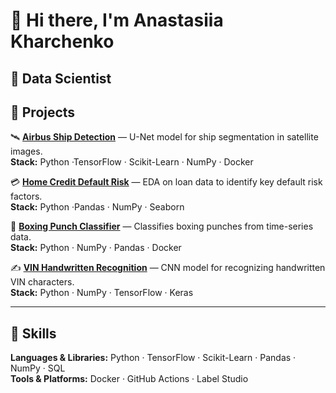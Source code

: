 # 👋 Hi there, I'm Anastasiia Kharchenko  
🎯 **Data Scientist**
---

## 🚀 Projects
🛰️ [**Airbus Ship Detection**](https://github.com/KharchenkoAnastasia/Airbus-Ship-Detection) — U-Net model for ship segmentation in satellite images.  
**Stack:** Python ·TensorFlow · Scikit-Learn · NumPy · Docker    

💳 [**Home Credit Default Risk**](https://github.com/KharchenkoAnastasia/credit-default-risk-analysis) — EDA on loan data to identify key default risk factors.  
**Stack:** Python ·Pandas · NumPy · Seaborn  

🥊 [**Boxing Punch Classifier**](https://github.com/KharchenkoAnastasia/BoxingPunchClassifier) — Classifies boxing punches from time-series data.  
**Stack:** Python · NumPy ·  Pandas · Docker  

✍️ [**VIN Handwritten Recognition**](https://github.com/KharchenkoAnastasia/handwrite) — CNN model for recognizing handwritten VIN characters.  
**Stack:** Python · NumPy · TensorFlow · Keras  

---

## 🧩 Skills
**Languages & Libraries:** Python · TensorFlow · Scikit-Learn · Pandas · NumPy · SQL  
**Tools & Platforms:** Docker · GitHub Actions · Label Studio  
